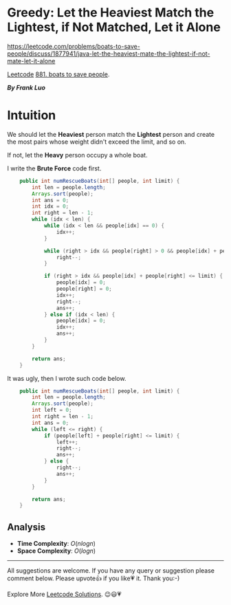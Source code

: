 # Greedy: Let the Heaviest Match the Lightest, if Not Matched, Let it Alone

https://leetcode.com/problems/boats-to-save-people/discuss/1877941/java-let-the-heaviest-mate-the-lightest-if-not-mate-let-it-alone

[Leetcode](https://leetcode.com/) [881. boats to save people](https://leetcode.com/problems/boats-to-save-people/).

***By Frank Luo***

# Intuition
 
We should let the **Heaviest** person match the **Lightest** person and create the most pairs whose weight didn't exceed the limit, and so on.

If not, let the **Heavy** person occupy a whole boat.

I write the **Brute Force** code first.

```java
    public int numRescueBoats(int[] people, int limit) {
        int len = people.length;
        Arrays.sort(people);
        int ans = 0;
        int idx = 0;
        int right = len - 1;
        while (idx < len) {
            while (idx < len && people[idx] == 0) {
                idx++;
            }

            while (right > idx && people[right] > 0 && people[idx] + people[right] > limit) {
                right--;
            }

            if (right > idx && people[idx] + people[right] <= limit) {
                people[idx] = 0;
                people[right] = 0;
                idx++;
                right--;
                ans++;
            } else if (idx < len) {
                people[idx] = 0;
                idx++;
                ans++;
            }
        }

        return ans;
    }
```

It was ugly, then I wrote such code below.

```java
    public int numRescueBoats(int[] people, int limit) {
        int len = people.length;
        Arrays.sort(people);
        int left = 0;
        int right = len - 1;
        int ans = 0;
        while (left <= right) {
            if (people[left] + people[right] <= limit) {
                left++;
				right--;
				ans++;
            } else {
				right--;
				ans++;
			}
        } 

        return ans;
    }
```

## Analysis

- **Time Complexity**: $O(nlogn)$
- **Space Complexity**: $O(logn)$

--------------------------

All suggestions are welcome. 
If you have any query or suggestion please comment below.
Please upvote👍 if you like💗 it. Thank you:-)

Explore More [Leetcode Solutions](https://leetcode.com/discuss/general-discussion/1868912/My-Leetcode-Solutions-All-In-One). 😉😃💗


